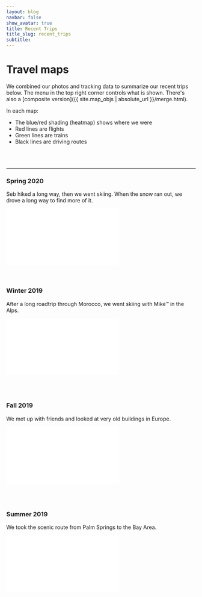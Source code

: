 ```yaml
---
layout: blog
navbar: false
show_avatar: true
title: Recent Trips
title_slug: recent_trips
subtitle:
---
```


<h1> Travel maps </h1>

We combined our photos and tracking data to summarize our recent trips below. The menu in the top right corner controls what is shown. There's also a [composite version]({{ site.map_objs | absolute_url }}/merge.html).

In each map:
* The blue/red shading (heatmap) shows where we were
* Red lines are flights
* Green lines are trains
* Black lines are driving routes
<br>
<br>
<hr>

### Spring 2020
Seb hiked a long way, then we went skiing. When the snow ran out, we drove a long way to find more of it.
<div class="map-container">
    <iframe src="{{ site.map_objs | absolute_url }}/2020_spring.html" allowfullscreen="" frameborder="0">
    </iframe>
</div>
<br>
<br>


### Winter 2019
After a long roadtrip through Morocco, we went skiing with Mike&trade; in the Alps.
<p>
  <div class="map-container">
      <iframe src="{{ site.map_objs | absolute_url }}/2019_winter.html" allowfullscreen="" frameborder="0">
      </iframe>
  </div>
</p>
<br>
<br>


### Fall 2019
We met up with friends and looked at very old buildings in Europe.
<p>
  <div class="map-container">
      <iframe src="{{ site.map_objs | absolute_url }}/2019_fall.html" allowfullscreen="" frameborder="0">
      </iframe>
  </div>
</p>
<br>
<br>


### Summer 2019
We took the scenic route from Palm Springs to the Bay Area.
<p>
  <div class="map-container">
      <iframe src="{{ site.map_objs | absolute_url }}/2019_summer.html" allowfullscreen="" frameborder="0">
      </iframe>
  </div>
</p>
<br>
<br>


